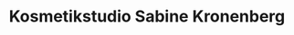 ---
title: "Kosmetikstudio Sabine Kronenberg"
url: /euskirchen/kosmetikstudio-sabine-kronenberg/
shop: Kosmetik
---